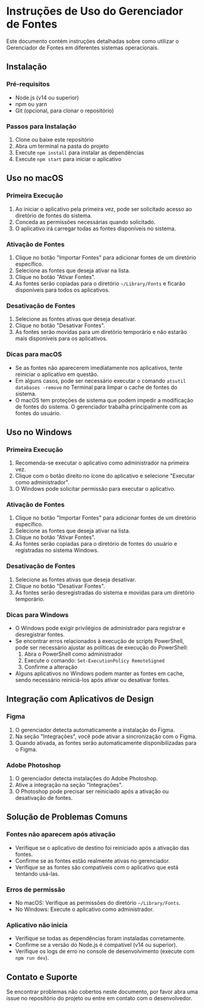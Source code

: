 # Instruções de Uso do Gerenciador de Fontes

Este documento contém instruções detalhadas sobre como utilizar o Gerenciador de Fontes em diferentes sistemas operacionais.

## Instalação

### Pré-requisitos

- Node.js (v14 ou superior)
- npm ou yarn
- Git (opcional, para clonar o repositório)

### Passos para Instalação

1. Clone ou baixe este repositório
2. Abra um terminal na pasta do projeto
3. Execute `npm install` para instalar as dependências
4. Execute `npm start` para iniciar o aplicativo

## Uso no macOS

### Primeira Execução

1. Ao iniciar o aplicativo pela primeira vez, pode ser solicitado acesso ao diretório de fontes do sistema.
2. Conceda as permissões necessárias quando solicitado.
3. O aplicativo irá carregar todas as fontes disponíveis no sistema.

### Ativação de Fontes

1. Clique no botão "Importar Fontes" para adicionar fontes de um diretório específico.
2. Selecione as fontes que deseja ativar na lista.
3. Clique no botão "Ativar Fontes".
4. As fontes serão copiadas para o diretório `~/Library/Fonts` e ficarão disponíveis para todos os aplicativos.

### Desativação de Fontes

1. Selecione as fontes ativas que deseja desativar.
2. Clique no botão "Desativar Fontes".
3. As fontes serão movidas para um diretório temporário e não estarão mais disponíveis para os aplicativos.

### Dicas para macOS

- Se as fontes não aparecerem imediatamente nos aplicativos, tente reiniciar o aplicativo em questão.
- Em alguns casos, pode ser necessário executar o comando `atsutil databases -remove` no Terminal para limpar o cache de fontes do sistema.
- O macOS tem proteções de sistema que podem impedir a modificação de fontes do sistema. O gerenciador trabalha principalmente com as fontes do usuário.

## Uso no Windows

### Primeira Execução

1. Recomenda-se executar o aplicativo como administrador na primeira vez.
2. Clique com o botão direito no ícone do aplicativo e selecione "Executar como administrador".
3. O Windows pode solicitar permissão para executar o aplicativo.

### Ativação de Fontes

1. Clique no botão "Importar Fontes" para adicionar fontes de um diretório específico.
2. Selecione as fontes que deseja ativar na lista.
3. Clique no botão "Ativar Fontes".
4. As fontes serão copiadas para o diretório de fontes do usuário e registradas no sistema Windows.

### Desativação de Fontes

1. Selecione as fontes ativas que deseja desativar.
2. Clique no botão "Desativar Fontes".
3. As fontes serão desregistradas do sistema e movidas para um diretório temporário.

### Dicas para Windows

- O Windows pode exigir privilégios de administrador para registrar e desregistrar fontes.
- Se encontrar erros relacionados à execução de scripts PowerShell, pode ser necessário ajustar as políticas de execução do PowerShell:
  1. Abra o PowerShell como administrador
  2. Execute o comando: `Set-ExecutionPolicy RemoteSigned`
  3. Confirme a alteração
- Alguns aplicativos no Windows podem manter as fontes em cache, sendo necessário reiniciá-los após ativar ou desativar fontes.

## Integração com Aplicativos de Design

### Figma

1. O gerenciador detecta automaticamente a instalação do Figma.
2. Na seção "Integrações", você pode ativar a sincronização com o Figma.
3. Quando ativada, as fontes serão automaticamente disponibilizadas para o Figma.

### Adobe Photoshop

1. O gerenciador detecta instalações do Adobe Photoshop.
2. Ative a integração na seção "Integrações".
3. O Photoshop pode precisar ser reiniciado após a ativação ou desativação de fontes.

## Solução de Problemas Comuns

### Fontes não aparecem após ativação

- Verifique se o aplicativo de destino foi reiniciado após a ativação das fontes.
- Confirme se as fontes estão realmente ativas no gerenciador.
- Verifique se as fontes são compatíveis com o aplicativo que está tentando usá-las.

### Erros de permissão

- No macOS: Verifique as permissões do diretório `~/Library/Fonts`.
- No Windows: Execute o aplicativo como administrador.

### Aplicativo não inicia

- Verifique se todas as dependências foram instaladas corretamente.
- Confirme se a versão do Node.js é compatível (v14 ou superior).
- Verifique os logs de erro no console de desenvolvimento (execute com `npm run dev`).

## Contato e Suporte

Se encontrar problemas não cobertos neste documento, por favor abra uma issue no repositório do projeto ou entre em contato com o desenvolvedor.